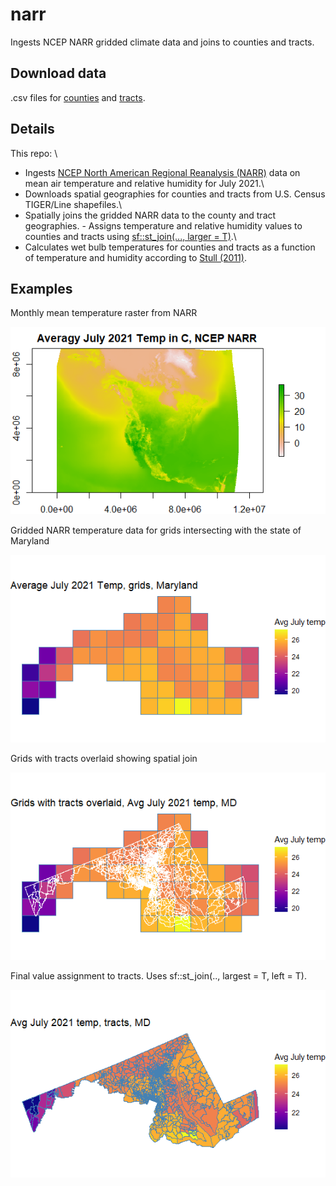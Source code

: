 # narr

Ingests NCEP NARR gridded climate data and joins to counties and tracts.

## Download data

.csv files for [counties](data/narr_counties.csv) and [tracts](data/narr_tracts.csv).

## Details

This repo: \
- Ingests [NCEP North American Regional Reanalysis (NARR)](https://psl.noaa.gov/data/gridded/data.narr.html) data on mean air temperature and relative humidity for July 2021.\
- Downloads spatial geographies for counties and tracts from U.S. Census TIGER/Line shapefiles.\
- Spatially joins the gridded NARR data to the county and tract geographies. - Assigns temperature and relative humidity values to counties and tracts using [sf::st_join(..., larger = T)](https://r-spatial.github.io/sf/reference/st_join.html).\
- Calculates wet bulb temperatures for counties and tracts as a function of temperature and humidity according to [Stull (2011)](https://journals.ametsoc.org/view/journals/apme/50/11/jamc-d-11-0143.1.xml).

## Examples

Monthly mean temperature raster from NARR

![](images/narr_temp_raster.png)

Gridded NARR temperature data for grids intersecting with the state of Maryland

![](images/grid.png)

Grids with tracts overlaid showing spatial join

![](images/grids_tracts.png)

Final value assignment to tracts. Uses sf::st_join(.., largest = T, left = T).

![](images/tracts.png)
